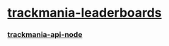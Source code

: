 # [trackmania-leaderboards](https://trackmania-leaderboards.herokuapp.com/)
 
### [trackmania-api-node](https://github.com/breeku/trackmania-api-node)
